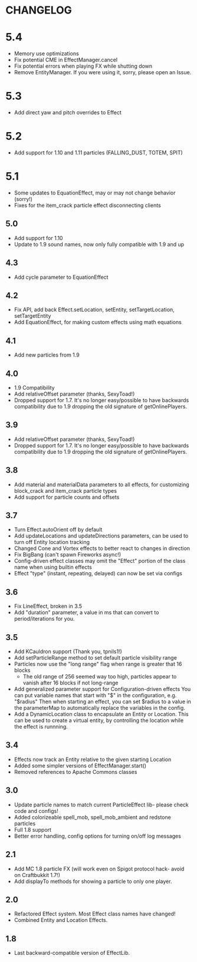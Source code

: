 # CHANGELOG

# 5.4

 - Memory use optimizations
 - Fix potential CME in EffectManager.cancel
 - Fix potential errors when playing FX while shutting down
 - Remove EntityManager. If you were using it, sorry, please open an Issue.

# 5.3

 - Add direct yaw and pitch overrides to Effect

# 5.2

 - Add support for 1.10 and  1.11 particles (FALLING_DUST, TOTEM, SPIT)

# 5.1

 - Some updates to EquationEffect, may or may not change behavior (sorry!)
 - Fixes for the item_crack particle effect disconnecting clients

## 5.0

 - Add support for 1.10
 - Update to 1.9 sound names, now only fully compatible with 1.9 and up

## 4.3

 - Add cycle parameter to EquationEffect

## 4.2

 - Fix API, add back Effect.setLocation, setEntity, 
   setTargetLocation, setTargetEntity
 - Add EquationEffect, for making custom effects using math equations

## 4.1

 - Add new particles from 1.9

## 4.0

 - 1.9 Compatibility
 - Add relativeOffset parameter (thanks, SexyToad!)
 - Dropped support for 1.7. It's no longer easy/possible to have backwards compatibility
   due to 1.9 dropping the old signature of getOnlinePlayers.

## 3.9

 - Add relativeOffset parameter (thanks, SexyToad!)
 - Dropped support for 1.7. It's no longer easy/possible to have backwards compatibility
   due to 1.9 dropping the old signature of getOnlinePlayers.

## 3.8

 - Add material and materialData parameters to all effects, for customizing
   block_crack and item_crack particle types
 - Add support for particle counts and offsets

## 3.7

 - Turn Effect.autoOrient off by default
 - Add updateLocations and updateDirections parameters, can be used to turn off Entity location tracking
 - Changed Cone and Vortex effects to better react to changes in direction
 - Fix BigBang (can't spawn Fireworks async!)
 - Config-driven effect classes may omit the "Effect" portion of the class name when using builtin effects
 - Effect "type" (instant, repeating, delayed) can now be set via configs
 
## 3.6
 
 - Fix LineEffect, broken in 3.5
 - Add "duration" parameter, a value in ms that can convert to period/iterations for you.

## 3.5

 - Add KCauldron support (Thank you, tpnils1!)
 - Add setParticleRange method to set default particle visibility range
 - Particles now use the "long range" flag when range is greater that 16 blocks
   - The old range of 256 seemed way too high, particles appear to vanish after 16 blocks if not long-range
 - Add generalized parameter support for Configuration-driven effects
   You can put variable names that start with "$" in the configuration, e.g. "$radius"
   Then when starting an effect, you can set $radius to a value in the parameterMap
   to automatically replace the variables in the config.
 - Add a DynamicLocation class to encapsulate an Entity or Location.
   This can be used to create a virtual entity, by controlling the location while the effect is runnning.

## 3.4

 - Effects now track an Entity relative to the given starting Location
 - Added some simpler versions of EffectManager.start()
 - Removed references to Apache Commons classes

## 3.0

 - Update particle names to match current ParticleEffect lib- please check code and configs!
 - Added colorizeable spell_mob, spell_mob_ambient and redstone particles
 - Full 1.8 support
 - Better error handling, config options for turning on/off log messages

## 2.1

 - Add MC 1.8 particle FX (will work even on Spigot protocol hack- avoid on Craftbukkit 1.7!)
 - Add displayTo methods for showing a particle to only one player.

## 2.0

 - Refactored Effect system. Most Effect class names have changed!
 - Combined Entity and Location Effects.

## 1.8

 - Last backward-compatible version of EffectLib.
 